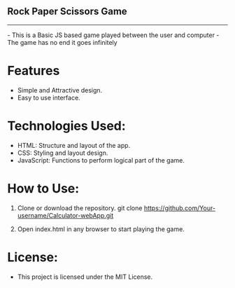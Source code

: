 ## Rock Paper Scissors Game
<hr/>
- This is a Basic JS based game played between the user and computer 
- The game has no end it goes infinitely

# Features
- Simple and Attractive design.
- Easy to use interface.

# Technologies Used:
- HTML: Structure and layout of the app.
- CSS: Styling and layout design.
- JavaScript: Functions to perform logical part of the game.

# How to Use:
1. Clone or download the repository.
 git clone https://github.com/Your-username/Calculator-webApp.git

2. Open index.html in any browser to start playing the game.

# License:
- This project is licensed under the MIT License.